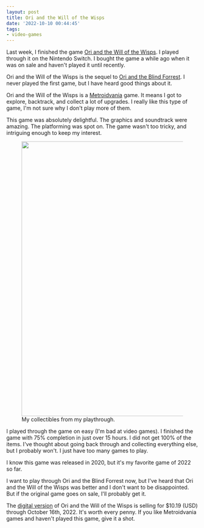 ```yaml
---
layout: post
title: Ori and the Will of the Wisps
date: '2022-10-10 00:44:45'
tags:
- video-games
---
```


Last week, I finished the game [Ori and the Will of the Wisps](https://www.orithegame.com). I played through it on the Nintendo Switch. I bought the game a while ago when it was on sale and haven't played it until recently.

Ori and the Will of the Wisps is the sequel to [Ori and the Blind Forrest](https://www.orithegame.com/blind-forest/). I never played the first game, but I have heard good things about it.

Ori and the Will of the Wisps is a [Metroidvania](https://en.wikipedia.org/wiki/Metroidvania) game. It means I got to explore, backtrack, and collect a lot of upgrades. I really like this type of game, I'm not sure why I don't play more of them.

This game was absolutely delightful. The graphics and soundtrack were amazing. The platforming was spot on. The game wasn't too tricky, and intriguing enough to keep my interest.

<figure class="kg-card kg-image-card kg-card-hascaption"><img src="https://digitalpress.fra1.cdn.digitaloceanspaces.com/hfheij5/2022/10/IMG_0660.JPG" class="kg-image" alt loading="lazy" width="1280" height="720"><figcaption>My collectibles from my playthrough. </figcaption></figure>

I played through the game on easy (I'm bad at video games). I finished the game with 75% completion in just over 15 hours. I did not get 100% of the items. I've thought about going back through and collecting everything else, but I probably won't. I just have too many games to play. &nbsp;

I know this game was released in 2020, but it's my favorite game of 2022 so far.

I want to play through Ori and the Blind Forrest now, but I've heard that Ori and the Will of the Wisps was better and I don't want to be disappointed. But if the original game goes on sale, I'll probably get it.

The [digital version](https://www.nintendo.com/store/products/ori-and-the-will-of-the-wisps-switch/) of Ori and the Will of the Wisps is selling for $10.19 (USD) through October 16th, 2022. It's worth every penny. If you like Metroidvania games and haven't played this game, give it a shot.


